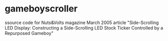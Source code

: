 gameboyscroller
===============

ssource code for Nuts&amp;Volts magazine March 2005 article "Side-Scrolling LED Display: Constructing a Side-Scrolling LED Stock Ticker Controlled by a Repurposed Gameboy"
